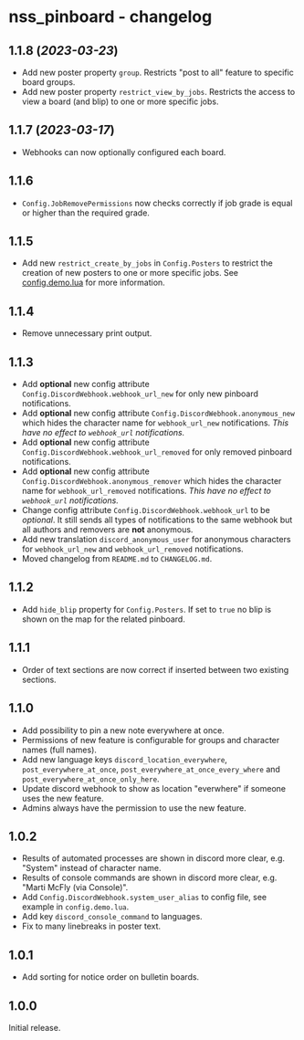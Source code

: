 # nss_pinboard - changelog

## 1.1.8 (_2023-03-23_)

- Add new poster property `group`. Restricts "post to all" feature to specific board groups.
- Add new poster property `restrict_view_by_jobs`. Restricts the access to view a board (and blip) to one or more
  specific jobs.

## 1.1.7 (_2023-03-17_)

- Webhooks can now optionally configured each board.

## 1.1.6

- `Config.JobRemovePermissions` now checks correctly if job grade is equal or higher than the required grade.

## 1.1.5

- Add new `restrict_create_by_jobs` in `Config.Posters` to restrict the creation of new posters to one or more specific
  jobs. See [config.demo.lua] for more information.

## 1.1.4

- Remove unnecessary print output.

## 1.1.3

- Add __optional__ new config attribute `Config.DiscordWebhook.webhook_url_new` for only new pinboard notifications.
- Add __optional__ new config attribute `Config.DiscordWebhook.anonymous_new` which hides the character name
  for `webhook_url_new` notifications. _This have no effect to `webhook_url` notifications._
- Add __optional__ new config attribute `Config.DiscordWebhook.webhook_url_removed` for only removed pinboard
  notifications.
- Add __optional__ new config attribute `Config.DiscordWebhook.anonymous_remover` which hides the character name
  for `webhook_url_removed` notifications. _This have no effect to `webhook_url` notifications._
- Change config attribute `Config.DiscordWebhook.webhook_url` to be _optional_. It still sends all types of
  notifications to the same webhook but all authors and removers are __not__ anonymous.
- Add new translation `discord_anonymous_user` for anonymous characters for `webhook_url_new` and `webhook_url_removed`
  notifications.
- Moved changelog from `README.md` to `CHANGELOG.md`.

## 1.1.2

- Add `hide_blip` property for `Config.Posters`. If set to `true` no blip is shown on the map for the related pinboard.

## 1.1.1

- Order of text sections are now correct if inserted between two existing sections.

## 1.1.0

- Add possibility to pin a new note everywhere at once.
- Permissions of new feature is configurable for groups and character names (full names).
- Add new language keys `discord_location_everywhere`, `post_everywhere_at_once`, `post_everywhere_at_once_every_where`
  and `post_everywhere_at_once_only_here`.
- Update discord webhook to show as location "everwhere" if someone uses the new feature.
- Admins always have the permission to use the new feature.

## 1.0.2

- Results of automated processes are shown in discord more clear, e.g. "System" instead of character name.
- Results of console commands are shown in discord more clear, e.g. "Marti McFly (via Console)".
- Add `Config.DiscordWebhook.system_user_alias` to config file, see example in `config.demo.lua`.
- Add key `discord_console_command` to languages.
- Fix to many linebreaks in poster text.

## 1.0.1

- Add sorting for notice order on bulletin boards.

## 1.0.0

Initial release.

[config.demo.lua]: config.demo.lua